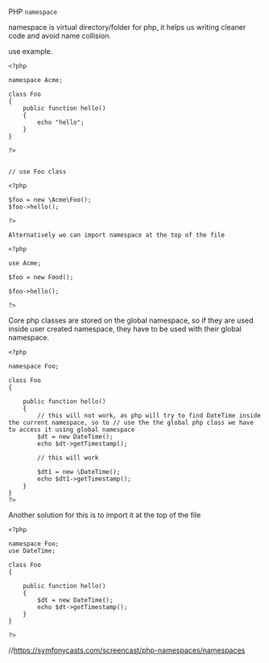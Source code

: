 PHP `namespace`

namespace is virtual directory/folder for php, it helps us writing cleaner code and avoid
name collision.

use example.

```
<?php

namespace Acme;

class Foo
{
    public function hello()
    {
        echo "hello";
    }
}

?>


// use Foo class

<?php

$foo = new \Acme\Foo();
$foo->hello();

?>

Alternatively we can import namespace at the top of the file

<?php

use Acme;

$foo = new Food();

$foo->hello();

?>

```

Core php classes are stored on the global namespace, so if they are used inside user created namespace, they have to be used with their global namespace.

```
<?php

namespace Foo;

class Foo
{

    public function hello()
    {   
        // this will not work, as php will try to find DateTime inside the current namespace, so to // use the the global php class we have to access it using global namespace
        $dt = new DateTime();
        echo $dt->getTimestamp();

        // this will work

        $dt1 = new \DateTime();
        echo $dt1->getTimestamp();
    }
}
?>
```

Another solution for this is to import it at the top of the file

```
<?php

namespace Foo;
use DateTime;

class Foo
{

    public function hello()
    {   
        $dt = new DateTime();
        echo $dt->getTimestamp();
    }
}

?>
```

//https://symfonycasts.com/screencast/php-namespaces/namespaces